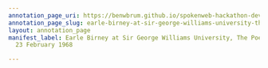 ```yaml
---
annotation_page_uri: https://benwbrum.github.io/spokenweb-hackathon-development-noterms/annotations/earle-birney-at-sir-george-williams-university-the-poetry-series-23-february-1968-canvas-1-george-bowering.json
annotation_page_slug: earle-birney-at-sir-george-williams-university-the-poetry-series-23-february-1968-canvas-1-george-bowering
layout: annotation_page
manifest_label: Earle Birney at Sir George Williams University, The Poetry Series,
  23 February 1968

---
```

